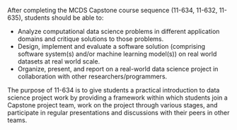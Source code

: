 After completing the MCDS Capstone course sequence (11-634, 11-632, 11-635),  students should be able to:

- Analyze computational data science problems in different application domains and critique solutions to those problems.
- Design, implement and evaluate a software solution (comprising software system(s) and/or machine learning model(s)) on real world datasets at real world scale.
- Organize, present, and report on a real-world data science project in collaboration with other researchers/programmers.

The purpose of 11-634 is to give students a practical introduction to data science project work by providing a framework within which students join a Capstone project team, work on the project through various stages, and participate in regular presentations and discussions with their peers in other teams.
